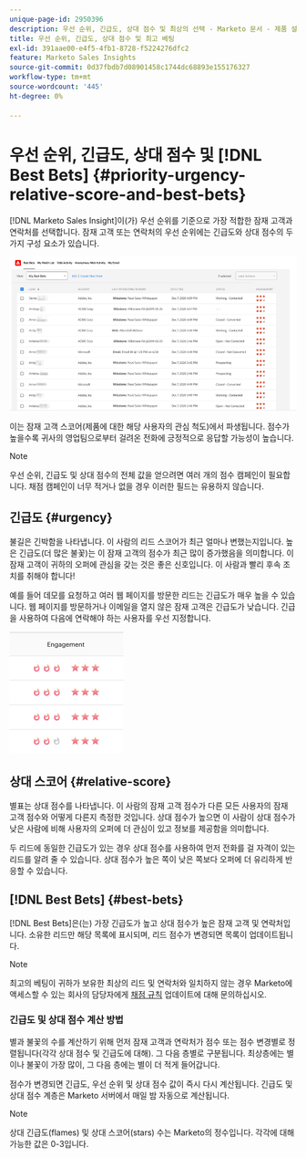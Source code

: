 ```yaml
---
unique-page-id: 2950396
description: 우선 순위, 긴급도, 상대 점수 및 최상의 선택 - Marketo 문서 - 제품 설명서
title: 우선 순위, 긴급도, 상대 점수 및 최고 베팅
exl-id: 391aae00-e4f5-4fb1-8728-f5224276dfc2
feature: Marketo Sales Insights
source-git-commit: 0d37fbdb7d08901458c1744dc68893e155176327
workflow-type: tm+mt
source-wordcount: '445'
ht-degree: 0%

---
```


# 우선 순위, 긴급도, 상대 점수 및 [!DNL Best Bets] {#priority-urgency-relative-score-and-best-bets}

[!DNL Marketo Sales Insight]이(가) 우선 순위를 기준으로 가장 적합한 잠재 고객과 연락처를 선택합니다. 잠재 고객 또는 연락처의 우선 순위에는 긴급도와 상대 점수의 두 가지 구성 요소가 있습니다.

![](assets/priority-urgency-relative-score-and-best-bets-1.png)

이는 잠재 고객 스코어(제품에 대한 해당 사용자의 관심 척도)에서 파생됩니다. 점수가 높을수록 귀사의 영업팀으로부터 걸려온 전화에 긍정적으로 응답할 가능성이 높습니다.

>[!NOTE]
>
>우선 순위, 긴급도 및 상대 점수의 전체 값을 얻으려면 여러 개의 점수 캠페인이 필요합니다.  채점 캠페인이 너무 적거나 없을 경우 이러한 필드는 유용하지 않습니다.

## 긴급도 {#urgency}

불길은 긴박함을 나타냅니다. 이 사람의 리드 스코어가 최근 얼마나 변했는지입니다. 높은 긴급도(더 많은 불꽃)는 이 잠재 고객의 점수가 최근 많이 증가했음을 의미합니다. 이 잠재 고객이 귀하의 오퍼에 관심을 갖는 것은 좋은 신호입니다. 이 사람과 빨리 후속 조치를 취해야 합니다!

예를 들어 데모를 요청하고 여러 웹 페이지를 방문한 리드는 긴급도가 매우 높을 수 있습니다. 웹 페이지를 방문하거나 이메일을 열지 않은 잠재 고객은 긴급도가 낮습니다. 긴급을 사용하여 다음에 연락해야 하는 사용자를 우선 지정합니다.

![](assets/priority-urgency-relative-score-and-best-bets-2.png)

## 상대 스코어 {#relative-score}

별표는 상대 점수를 나타냅니다. 이 사람의 잠재 고객 점수가 다른 모든 사용자의 잠재 고객 점수와 어떻게 다른지 측정한 것입니다. 상대 점수가 높으면 이 사람이 상대 점수가 낮은 사람에 비해 사용자의 오퍼에 더 관심이 있고 정보를 제공함을 의미합니다.

두 리드에 동일한 긴급도가 있는 경우 상대 점수를 사용하여 먼저 전화를 걸 자격이 있는 리드를 알려 줄 수 있습니다. 상대 점수가 높은 쪽이 낮은 쪽보다 오퍼에 더 유리하게 반응할 수 있습니다.

## [!DNL Best Bets] {#best-bets}

[!DNL Best Bets]은(는) 가장 긴급도가 높고 상대 점수가 높은 잠재 고객 및 연락처입니다. 소유한 리드만 해당 목록에 표시되며, 리드 점수가 변경되면 목록이 업데이트됩니다.

>[!NOTE]
>
>최고의 베팅이 귀하가 보유한 최상의 리드 및 연락처와 일치하지 않는 경우 Marketo에 액세스할 수 있는 회사의 담당자에게 [채점 규칙](/help/marketo/getting-started/quick-wins/simple-scoring.md) 업데이트에 대해 문의하십시오.

### 긴급도 및 상대 점수 계산 방법

별과 불꽃의 수를 계산하기 위해 먼저 잠재 고객과 연락처가 점수 또는 점수 변경별로 정렬됩니다(각각 상대 점수 및 긴급도에 대해). 그 다음 층별로 구분됩니다. 최상층에는 별이나 불꽃이 가장 많이, 그 다음 층에는 별이 더 적게 들어갑니다.

점수가 변경되면 긴급도, 우선 순위 및 상대 점수 값이 즉시 다시 계산됩니다. 긴급도 및 상대 점수 계층은 Marketo 서버에서 매일 밤 자동으로 계산됩니다.

>[!NOTE]
>
>상대 긴급도(flames) 및 상대 스코어(stars) 수는 Marketo의 정수입니다. 각각에 대해 가능한 값은 0-3입니다.
